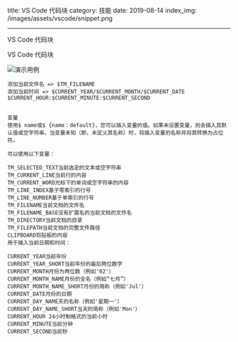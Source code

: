 title: VS Code 代码块
category: 技能
date: 2019-08-14
index_img: /images/assets/vscode/snippet.png

---

VS Code 代码块

<!--more-->

<!--
 * @Author: 柯军
 * @Date: 2019-08-14 18:29:41
 * @Description: 
 -->
VS Code 代码块

![演示用例](/images/assets/vscode/snippet.png)

```
添加当前文件名 => $TM_FILENAME
添加当前时间 => $CURRENT_YEAR/$CURRENT_MONTH/$CURRENT_DATE $CURRENT_HOUR:$CURRENT_MINUTE:$CURRENT_SECOND


变量
使用$ name或$ {name：default}，您可以插入变量的值。如果未设置变量，则会插入其默认值或空字符串。当变量未知（即，未定义其名称）时，将插入变量的名称并将其转换为占位符。

可以使用以下变量：

TM_SELECTED_TEXT当前选定的文本或空字符串
TM_CURRENT_LINE当前行的内容
TM_CURRENT_WORD光标下的单词或空字符串的内容
TM_LINE_INDEX基于零索引的行号
TM_LINE_NUMBER基于单索引的行号
TM_FILENAME当前文档的文件名
TM_FILENAME_BASE没有扩展名的当前文档的文件名
TM_DIRECTORY当前文档的目录
TM_FILEPATH当前文档的完整文件路径
CLIPBOARD剪贴板的内容
用于插入当前日期和时间：

CURRENT_YEAR当前年份
CURRENT_YEAR_SHORT当前年份的最后两位数字
CURRENT_MONTH月份为两位数（例如'02'）
CURRENT_MONTH_NAME月份的全名（例如“七月”）
CURRENT_MONTH_NAME_SHORT月份的简称（例如'Jul'）
CURRENT_DATE月份的日期
CURRENT_DAY_NAME天的名称（例如'星期一'）
CURRENT_DAY_NAME_SHORT当天的简称（例如'Mon'）
CURRENT_HOUR 24小时制格式的当前小时
CURRENT_MINUTE当前分钟
CURRENT_SECOND当前秒
```
